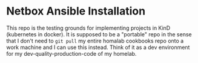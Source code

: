 # Netbox Ansible Installation

This repo is the testing grounds for implementing projects in KinD (kubernetes in docker). It is supposed to be a "portable" repo in the sense that I don't need to `git pull` my entire homalab cookbooks repo onto a work machine and I can use this instead. Think of it as a dev environment for my dev-quality-production-code of my homelab.
